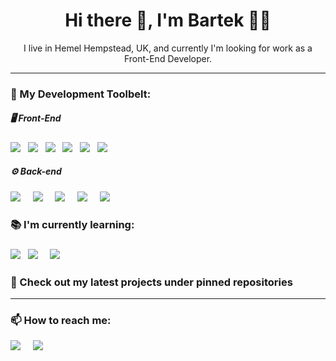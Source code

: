 <h1 align='center'> Hi there 👋, I'm Bartek 👨‍💻</h1>

<p align='center'>
    I live in Hemel Hempstead, UK, and currently I'm looking for work as a Front-End Developer.
</p>

<hr>
<h3> 🔭 My Development Toolbelt: </h4>
    <h5> 🖥 Front-End </h5>
    <p>
        <img src="https://img.shields.io/badge/html5%20-%23e34f26.svg?&style=for-the-badge&logo=html5&logoColor=white" />&nbsp;&nbsp;
        <img src="https://img.shields.io/badge/CSS3-1572B6?&style=for-the-badge&logo=css3&logoColor=white" />&nbsp;&nbsp;
        <img src="https://img.shields.io/badge/JavaScript-F7DF1E?style=for-the-badge&logo=javascript&logoColor=black" />&nbsp;&nbsp;
        <img src="https://img.shields.io/badge/React-20232A?style=for-the-badge&logo=react&logoColor=61DAFB" />&nbsp;&nbsp;
        <img src="https://img.shields.io/badge/sass%20-%23cc6699.svg?&style=for-the-badge&logo=sass&logoColor=white" />&nbsp;&nbsp;
        <img src="https://img.shields.io/badge/Bootstrap-563D7C?style=for-the-badge&logo=bootstrap&logoColor=white">&nbsp;&nbsp;
    </p>
   <h5>⚙️ Back-end</h5>
    <p> 
        <img src="https://img.shields.io/badge/node.js%20-%23339933.svg?&style=for-the-badge&logo=node.js&logoColor=white" />&nbsp;&nbsp;&nbsp;&nbsp; 
        <img src="https://img.shields.io/badge/Express-828282?style=for-the-badge&logo=express&logoColor=white" />&nbsp;&nbsp;&nbsp;&nbsp; 
        <img src="https://img.shields.io/badge/Sequelize-52B0E7?style=for-the-badge&logo=sequelize&logoColor=white" />&nbsp;&nbsp;&nbsp;&nbsp; 
        <img src="https://img.shields.io/badge/MYSQL-3E6E93?style=for-the-badge&logo=mysql&logoColor=white" />&nbsp;&nbsp;&nbsp;&nbsp; 
        <img src="https://img.shields.io/badge/mongodb-51A349?style=for-the-badge&logo=mongodb&logoColor=white" />&nbsp;&nbsp;&nbsp;&nbsp; 
    </p>

<h3>📚   I'm currently learning:<h3>
    <p>
        <img src="https://img.shields.io/badge/OOP-F7DF1E?style=for-the-badge&logo=javascript&logoColor=black" />&nbsp;&nbsp;
        <img src="https://img.shields.io/badge/TypeScript-007ACC?style=for-the-badge&logo=typescript&logoColor=white" />&nbsp;&nbsp;&nbsp;&nbsp;
        <img src="https://img.shields.io/badge/Ubuntu-E95420?style=for-the-badge&logo=ubuntu&logoColor=white" />&nbsp;&nbsp;&nbsp;&nbsp;
    </p>

<h3>🚀 Check out my latest projects under pinned repositories </h3>

<hr>
<h3> 📫 How to reach me: </h4>
  <a href="https://www.linkedin.com/in/bartek-swiderski92/"><img src="https://img.shields.io/badge/linkedin-%230077B5.svg?&style=for-the-badge&logo=linkedin&logoColor=white" /></a>&nbsp;&nbsp;&nbsp;&nbsp;
  <a href="mailto:b.swiderski92@gmail.com"><img src="https://img.shields.io/badge/gmail-%23D14836.svg?&style=for-the-badge&logo=gmail&logoColor=white" /></a>&nbsp;&nbsp;&nbsp;&nbsp;
